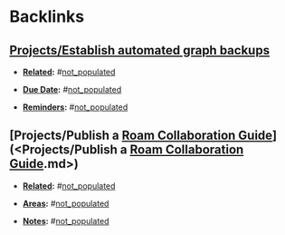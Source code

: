 
# Backlinks
## [Projects/Establish automated graph backups](<Projects/Establish automated graph backups.md>)
- **[Related](<Related.md>):** #[not_populated](<not_populated.md>)

- **[Due Date](<Due Date.md>):** #[not_populated](<not_populated.md>)

- **[Reminders](<Reminders.md>):** #[not_populated](<not_populated.md>)

## [Projects/Publish a [Roam Collaboration Guide](<Roam Collaboration Guide.md>)](<Projects/Publish a [Roam Collaboration Guide](<Roam Collaboration Guide.md>).md>)
- **[Related](<Related.md>):** #[not_populated](<not_populated.md>)

- **[Areas](<Areas.md>):** #[not_populated](<not_populated.md>)

- **[Notes](<Notes.md>):** #[not_populated](<not_populated.md>)

